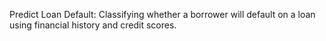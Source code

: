 Predict Loan Default: Classifying whether a borrower will default on a loan using financial
history and credit scores.
